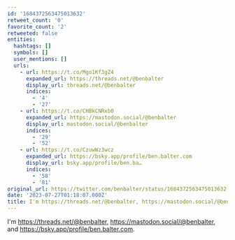 ```yaml
---
id: '1684372563475013632'
retweet_count: '0'
favorite_count: '2'
retweeted: false
entities:
  hashtags: []
  symbols: []
  user_mentions: []
  urls:
    - url: https://t.co/Mgo1Kf3gZ4
      expanded_url: https://threads.net/@benbalter
      display_url: threads.net/@benbalter
      indices:
        - '4'
        - '27'
    - url: https://t.co/CHBkCNRxb0
      expanded_url: https://mastodon.social/@benbalter
      display_url: mastodon.social/@benbalter
      indices:
        - '29'
        - '52'
    - url: https://t.co/CzuwWz3wcz
      expanded_url: https://bsky.app/profile/ben.balter.com
      display_url: bsky.app/profile/ben.ba…
      indices:
        - '58'
        - '81'
original_url: https://twitter.com/benbalter/status/1684372563475013632
date: '2023-07-27T01:18:07.000Z'
title: I'm https://threads.net/@benbalter, https://mastodon.social/@benbalter,…
---
```


I'm https://threads.net/@benbalter, https://mastodon.social/@benbalter, and https://bsky.app/profile/ben.balter.com.